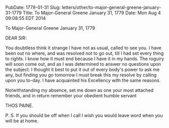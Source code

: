 PubDate: 1779-01-31
Slug: letters/other/to-major-general-greene-january-31-1779
Title: To Major-General Greene  January 31, 1779
Date: Mon Aug  4 09:08:55 EDT 2014

   To Major-General Greene  January 31, 1779

   DEAR SIR:

   You doubtless think it strange I have not as usual, called to see you. I
   have been out no where, and was resolved not to go out, till I had set
   every thing to rights. I know how it must end because I have it in my
   hands. The roguiry will soon come out, and as I was determined to answer
   no questions upon the subject. I thought it best to put it out of every
   body's power to ask me any, but finding you go tomorrow I must break this
   my resolve by calling upon you to-day. I have acquainted his Excellency
   with the same reasons.

   Notwithstanding my absence, set me down as one your most attached friends,
   and in return remember your obedient humble servant

   THOS PAINE.

   P. S. If you should be off when I call I wish you would leave word when
   you will be at home.

    
